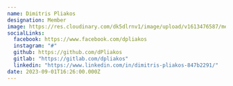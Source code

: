 ```yaml
---
name: Dimitris Pliakos
designation: Member
image: https://res.cloudinary.com/dk5dlrnv1/image/upload/v1613476587/members/pliakos_vuzjoi.jpg
socialLinks:
  facebook: https://www.facebook.com/dpliakos
  instagram: "#"
  github: https://github.com/dPliakos
  gitlab: "https://gitlab.com/dpliakos"
  linkedin: "https://www.linkedin.com/in/dimitris-pliakos-847b2291/"
date: 2023-09-01T16:26:00.000Z
---
```

